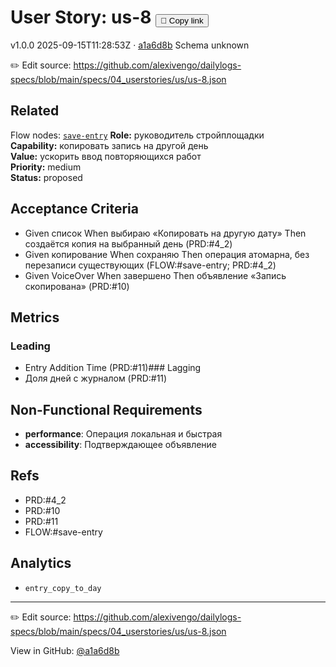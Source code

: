 # User Story: us-8 <button class="copy-link" aria-label="Copy page link" onclick="window.spechubCopyLink && window.spechubCopyLink()">🔗 Copy link</button>

<p class="badges">
  <span class="badge version">v1.0.0</span>
  <span class="badge build">2025-09-15T11:28:53Z · <a href="https://github.com/alexivengo/dailylogs-specs/commit/a1a6d8b" target="_blank" rel="noopener" class="sha">a1a6d8b</a></span>
  <span class="badge schema unknown">Schema unknown</span>
</p>

✏️ Edit source: https://github.com/alexivengo/dailylogs-specs/blob/main/specs/04_userstories/us/us-8.json
## Related
Flow nodes:
<span class="chip">[`save-entry`](../flow/nodes/save-entry.md)</span>
**Role:** руководитель стройплощадки  
**Capability:** копировать запись на другой день  
**Value:** ускорить ввод повторяющихся работ  
**Priority:** medium  
**Status:** proposed

## Acceptance Criteria
- Given список When выбираю «Копировать на другую дату» Then создаётся копия на выбранный день (PRD:#4_2)
- Given копирование When сохраняю Then операция атомарна, без перезаписи существующих (FLOW:#save-entry; PRD:#4_2)
- Given VoiceOver When завершено Then объявление «Запись скопирована» (PRD:#10)

## Metrics
### Leading
- Entry Addition Time (PRD:#11)### Lagging
- Доля дней с журналом (PRD:#11)
## Non-Functional Requirements
- **performance**: Операция локальная и быстрая
- **accessibility**: Подтверждающее объявление

## Refs
- PRD:#4_2
- PRD:#10
- PRD:#11
- FLOW:#save-entry

## Analytics
- `entry_copy_to_day`

---
✏️ Edit source: https://github.com/alexivengo/dailylogs-specs/blob/main/specs/04_userstories/us/us-8.json

<p class="page-meta">
  View in GitHub: <a href="https://github.com/alexivengo/dailylogs-specs/commit/a1a6d8b" target="_blank" rel="noopener">@a1a6d8b</a></p>